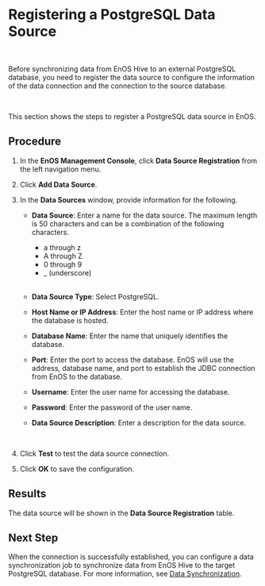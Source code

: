 # Registering a PostgreSQL Data Source

<br />

Before synchronizing data from EnOS Hive to an external PostgreSQL database, you need to register the data source to configure the information of the data connection and the connection to the source database.

<br />

This section shows the steps to register a PostgreSQL data source in EnOS.

## Procedure

1. In the **EnOS Management Console**, click **Data Source Registration** from the left navigation menu.

2. Click **Add Data Source**.

3. In the **Data Sources** window, provide information for the following.

   - **Data Source**: Enter a name for the data source. The maximum length is 50 characters and can be a combination of the following characters.
     - a through z
     - A through Z
     - 0 through 9
     - _ (underscore) 

     <br />

   - **Data Source Type**: Select PostgreSQL.   
   - **Host Name or IP Address**: Enter the host name or IP address where the database is hosted.
   - **Database Name**: Enter the name that uniquely identifies the database.
   - **Port**: Enter the port to access the database. EnOS will use the address, database name, and port to establish the JDBC connection from EnOS to the database.
   - **Username**: Enter the user name for accessing the database.
   - **Password**: Enter the password of the user name.
   - **Data Source Description**: Enter a description for the data source.

   <br />

4. Click **Test** to test the data source connection.

   <!-- .. image:: ../media/postgresql_connection.png
      :width: 400px -->

5. Click **OK** to save the configuration.


## Results

The data source will be shown in the **Data Source Registration** table.

## Next Step

When the connection is successfully established, you can configure a data synchronization job to synchronize data from EnOS Hive to the target PostgreSQL database. For more information, see [Data Synchronization](../data_integration/index).
